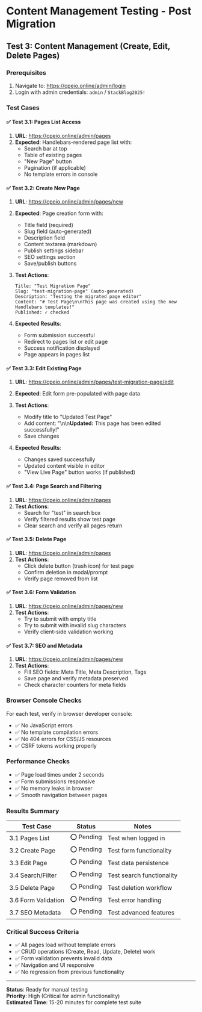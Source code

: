 # Content Management Testing - Post Migration

## Test 3: Content Management (Create, Edit, Delete Pages)

### Prerequisites
1. Navigate to: https://cpeio.online/admin/login
2. Login with admin credentials: `admin` / `StackBlog2025!`

### Test Cases

#### ✅ Test 3.1: Pages List Access
1. **URL**: https://cpeio.online/admin/pages
2. **Expected**: Handlebars-rendered page list with:
   - Search bar at top
   - Table of existing pages
   - "New Page" button
   - Pagination (if applicable)
   - No template errors in console

#### ✅ Test 3.2: Create New Page
1. **URL**: https://cpeio.online/admin/pages/new
2. **Expected**: Page creation form with:
   - Title field (required)
   - Slug field (auto-generated)
   - Description field
   - Content textarea (markdown)
   - Publish settings sidebar
   - SEO settings section
   - Save/publish buttons

3. **Test Actions**:
   ```
   Title: "Test Migration Page"
   Slug: "test-migration-page" (auto-generated)
   Description: "Testing the migrated page editor"
   Content: "# Test Page\n\nThis page was created using the new Handlebars templates!"
   Published: ✓ checked
   ```

4. **Expected Results**:
   - Form submission successful
   - Redirect to pages list or edit page
   - Success notification displayed
   - Page appears in pages list

#### ✅ Test 3.3: Edit Existing Page
1. **URL**: https://cpeio.online/admin/pages/test-migration-page/edit
2. **Expected**: Edit form pre-populated with page data
3. **Test Actions**:
   - Modify title to "Updated Test Page"
   - Add content: "\n\n**Updated:** This page has been edited successfully!"
   - Save changes

4. **Expected Results**:
   - Changes saved successfully
   - Updated content visible in editor
   - "View Live Page" button works (if published)

#### ✅ Test 3.4: Page Search and Filtering
1. **URL**: https://cpeio.online/admin/pages
2. **Test Actions**:
   - Search for "test" in search box
   - Verify filtered results show test page
   - Clear search and verify all pages return

#### ✅ Test 3.5: Delete Page
1. **URL**: https://cpeio.online/admin/pages
2. **Test Actions**:
   - Click delete button (trash icon) for test page
   - Confirm deletion in modal/prompt
   - Verify page removed from list

#### ✅ Test 3.6: Form Validation
1. **URL**: https://cpeio.online/admin/pages/new
2. **Test Actions**:
   - Try to submit with empty title
   - Try to submit with invalid slug characters
   - Verify client-side validation working

#### ✅ Test 3.7: SEO and Metadata
1. **URL**: https://cpeio.online/admin/pages/new
2. **Test Actions**:
   - Fill SEO fields: Meta Title, Meta Description, Tags
   - Save page and verify metadata preserved
   - Check character counters for meta fields

### Browser Console Checks
For each test, verify in browser developer console:
- ✅ No JavaScript errors
- ✅ No template compilation errors
- ✅ No 404 errors for CSS/JS resources
- ✅ CSRF tokens working properly

### Performance Checks
- ✅ Page load times under 2 seconds
- ✅ Form submissions responsive
- ✅ No memory leaks in browser
- ✅ Smooth navigation between pages

### Results Summary
| Test Case | Status | Notes |
|-----------|--------|-------|
| 3.1 Pages List | ⭕ Pending | Test when logged in |
| 3.2 Create Page | ⭕ Pending | Test form functionality |
| 3.3 Edit Page | ⭕ Pending | Test data persistence |
| 3.4 Search/Filter | ⭕ Pending | Test search functionality |
| 3.5 Delete Page | ⭕ Pending | Test deletion workflow |
| 3.6 Form Validation | ⭕ Pending | Test error handling |
| 3.7 SEO Metadata | ⭕ Pending | Test advanced features |

### Critical Success Criteria
- ✅ All pages load without template errors
- ✅ CRUD operations (Create, Read, Update, Delete) work
- ✅ Form validation prevents invalid data
- ✅ Navigation and UI responsive
- ✅ No regression from previous functionality

---

**Status**: Ready for manual testing  
**Priority**: High (Critical for admin functionality)  
**Estimated Time**: 15-20 minutes for complete test suite